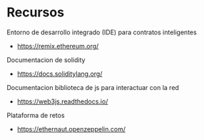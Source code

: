 # Recursos
Entorno de desarrollo integrado (IDE) para contratos inteligentes
- https://remix.ethereum.org/

Documentacion de solidity
- https://docs.soliditylang.org/

Documentacion biblioteca de js para interactuar con la red
- https://web3js.readthedocs.io/

Plataforma de retos
- https://ethernaut.openzeppelin.com/

